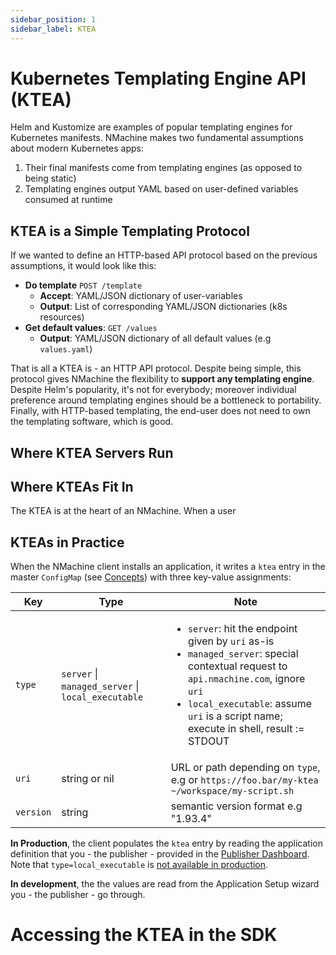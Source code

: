 ```yaml
---
sidebar_position: 1
sidebar_label: KTEA
---
```


# Kubernetes Templating Engine API (KTEA)

Helm and Kustomize are examples of popular templating engines for Kubernetes manifests. 
NMachine makes two fundamental assumptions about modern Kubernetes apps:

1. Their final manifests come from templating engines (as opposed to being static)
2. Templating engines output YAML based on user-defined variables consumed at runtime


## KTEA is a Simple Templating Protocol

If we wanted to define an HTTP-based API protocol based on the previous assumptions,
it would look like this:

- **Do template** `POST /template`
    - **Accept**: YAML/JSON dictionary of user-variables
    - **Output**: List of corresponding YAML/JSON dictionaries (k8s resources)
- **Get default values**: `GET /values`
    - **Output**: YAML/JSON dictionary of all default values (e.g `values.yaml`)

That is all a KTEA is - an HTTP API protocol. Despite being simple, this protocol
gives NMachine the flexibility to **support any templating engine**. Despite
Helm's popularity, it's not for everybody; moreover individual preference around
templating engines should be a bottleneck to portability. Finally, with HTTP-based
templating, the end-user does not need to own the templating software, which is good.


## Where KTEA Servers Run


## Where KTEAs Fit In

The KTEA is at the heart of an NMachine. When a user 


## KTEAs in Practice

When the NMachine client installs an application, it writes a `ktea` entry in the 
master `ConfigMap` (see [Concepts](/concepts/master-configmap.md)) with three key-value assignments:

| Key       | Type                                               | Note                                                                                                                                                                                                                                                         |
|-----------|----------------------------------------------------|--------------------------------------------------------------------------------------------------------------------------------------------------------------------------------------------------------------------------------------------------------------|
| `type`    | `server` \| `managed_server` \| `local_executable` | <ul> <li>`server`: hit the endpoint given by `uri` as-is</li> <li>`managed_server`: special contextual request to `api.nmachine.com`, ignore `uri`</li> <li>`local_executable`: assume `uri` is a script name; execute in shell, result := STDOUT</li> </ul> |
| `uri`     | string or nil                                      | URL or path depending on `type`, e.g or `https://foo.bar/my-ktea`  `~/workspace/my-script.sh`                                                                                                                                                               |
| `version` | string                                             | semantic version format e.g "1.93.4"                                                                                                                                                                                                                         |

**In Production**, the client populates the `ktea` entry by reading the application definition
that you - the publisher - provided in the [Publisher Dashboard](https://www.publish.nmachine.io). 
Note that `type=local_executable` is <u>not available in production</u>.

**In development**, the the values are read from the Application Setup wizard 
you - the publisher - go through.


# Accessing the KTEA in the SDK

